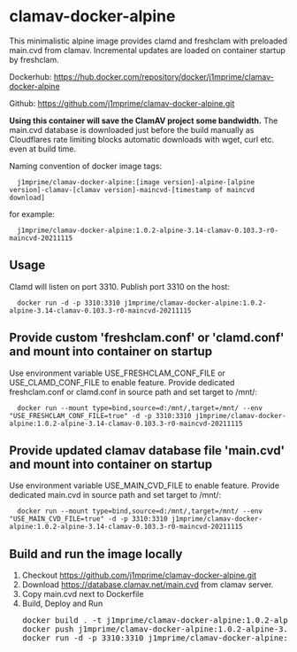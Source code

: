 # clamav-docker-alpine
This minimalistic alpine image provides clamd and freshclam with preloaded main.cvd from clamav. Incremental updates are loaded on container startup by freshclam.

Dockerhub: https://hub.docker.com/repository/docker/j1mprime/clamav-docker-alpine

Github: https://github.com/j1mprime/clamav-docker-alpine.git

<b>Using this container will save the ClamAV project some bandwidth.</b>
The main.cvd database is downloaded just before the build manually as Cloudflares rate limiting blocks automatic downloads with wget, curl etc. even at build time.

Naming convention of docker image tags:

      j1mprime/clamav-docker-alpine:[image version]-alpine-[alpine version]-clamav-[clamav version]-maincvd-[timestamp of maincvd download]

for example:

      j1mprime/clamav-docker-alpine:1.0.2-alpine-3.14-clamav-0.103.3-r0-maincvd-20211115

## Usage
Clamd  will listen on port 3310. Publish port 3310 on the host:

      docker run -d -p 3310:3310 j1mprime/clamav-docker-alpine:1.0.2-alpine-3.14-clamav-0.103.3-r0-maincvd-20211115

## Provide custom 'freshclam.conf' or 'clamd.conf' and mount into container on startup
Use environment variable USE_FRESHCLAM_CONF_FILE or USE_CLAMD_CONF_FILE to enable feature.
Provide dedicated freshclam.conf or clamd.conf in source path and set target to /mnt/:

      docker run --mount type=bind,source=d:/mnt/,target=/mnt/ --env "USE_FRESHCLAM_CONF_FILE=true" -d -p 3310:3310 j1mprime/clamav-docker-alpine:1.0.2-alpine-3.14-clamav-0.103.3-r0-maincvd-20211115
## Provide updated clamav database file 'main.cvd' and mount into container on startup
Use environment variable USE_MAIN_CVD_FILE to enable feature.
Provide dedicated main.cvd in source path and set target to /mnt/:

      docker run --mount type=bind,source=d:/mnt/,target=/mnt/ --env "USE_MAIN_CVD_FILE=true" -d -p 3310:3310 j1mprime/clamav-docker-alpine:1.0.2-alpine-3.14-clamav-0.103.3-r0-maincvd-20211115

## Build and run the image locally
1. Checkout https://github.com/j1mprime/clamav-docker-alpine.git
1. Download https://database.clamav.net/main.cvd from clamav server.
2. Copy main.cvd next to Dockerfile
2. Build, Deploy and Run
    <pre>docker build . -t j1mprime/clamav-docker-alpine:1.0.2-alpine-3.14-clamav-0.103.3-r0-maincvd-20211115
   docker push j1mprime/clamav-docker-alpine:1.0.2-alpine-3.14-clamav-0.103.3-r0-maincvd-20211115
   docker run -d -p 3310:3310 j1mprime/clamav-docker-alpine:1.0.2-alpine-3.14-clamav-0.103.3-r0-maincvd-20211115</pre>